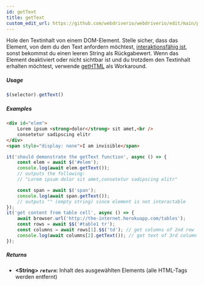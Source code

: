 ```yaml
---
id: getText
title: getText
custom_edit_url: https://github.com/webdriverio/webdriverio/edit/main/packages/webdriverio/src/commands/element/getText.ts
---
```


Hole den Textinhalt von einem DOM-Element. Stelle sicher, dass das Element,
von dem du den Text anfordern möchtest, [interaktionsfähig ist](http://www.w3.org/TR/webdriver/#interactable),
sonst bekommst du einen leeren String als Rückgabewert. Wenn das Element deaktiviert oder nicht
sichtbar ist und du trotzdem den Textinhalt erhalten möchtest, verwende [getHTML](https://webdriver.io/docs/api/element/getHTML)
als Workaround.

##### Usage

```js
$(selector).getText()
```

##### Examples

```html title="index.html"
<div id="elem">
    Lorem ipsum <strong>dolor</strong> sit amet,<br />
    consetetur sadipscing elitr
</div>
<span style="display: none">I am invisible</span>
```

```js title="getText.js"
it('should demonstrate the getText function', async () => {
    const elem = await $('#elem');
    console.log(await elem.getText());
    // outputs the following:
    // "Lorem ipsum dolor sit amet,consetetur sadipscing elitr"

    const span = await $('span');
    console.log(await span.getText());
    // outputs "" (empty string) since element is not interactable
});
it('get content from table cell', async () => {
    await browser.url('http://the-internet.herokuapp.com/tables');
    const rows = await $$('#table1 tr');
    const columns = await rows[1].$$('td'); // get columns of 2nd row
    console.log(await columns[2].getText()); // get text of 3rd column
});
```

##### Returns

- **&lt;String&gt;**
            **<code><var>return</var></code>:** Inhalt des ausgewählten Elements (alle HTML-Tags werden entfernt)
